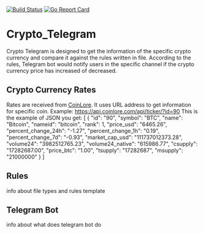 [![Build Status](https://travis-ci.com/AntanasMaziliauskas/Crypto_Telegram.svg?branch=master)](https://travis-ci.com/AntanasMaziliauskas/Crypto_Telegram)
[![Go Report Card](https://goreportcard.com/badge/github.com/AntanasMaziliauskas/Crypto_Telegram)](https://goreportcard.com/report/github.com/AntanasMaziliauskas/Crypto_Telegram)
# Crypto_Telegram

Crypto Telegram is designed to get the information of the specific crypto currency and compare it against the rules written in file. According to the rules, Telegram bot would notify users in the specific channel if the crypto currency price has increased of decreased.

## Crypto Currency Rates

Rates are received from [CoinLore][a]. It uses URL address to get information for specific coin.
Example: https://api.coinlore.com/api/ticker/?id=90
This is the example of JSON you get:
[
  {
    "id": "90",
    "symbol": "BTC",
    "name": "Bitcoin",
    "nameid": "bitcoin",
    "rank": 1,
    "price_usd": "6465.26",
    "percent_change_24h": "-1.27",
    "percent_change_1h": "0.19",
    "percent_change_7d": "-0.93",
    "market_cap_usd": "111737012373.28",
    "volume24": "3982512765.23",
    "volume24_native": "615986.77",
    "csupply": "17282687.00",
    "price_btc": "1.00",
    "tsupply": "17282687",
    "msupply": "21000000"
  }
]         

## Rules

info about file types and rules template

## Telegram Bot

info about what does telegram bot do

[a]: <https://www.coinlore.com/>
